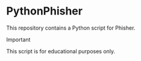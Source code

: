 # PythonPhisher

This repository contains a Python script for Phisher.

> [!IMPORTANT]
> This script is for educational purposes only.
